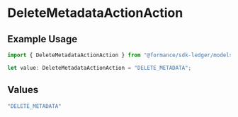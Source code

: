 # DeleteMetadataActionAction

## Example Usage

```typescript
import { DeleteMetadataActionAction } from "@formance/sdk-ledger/models/components";

let value: DeleteMetadataActionAction = "DELETE_METADATA";
```

## Values

```typescript
"DELETE_METADATA"
```